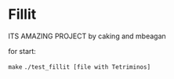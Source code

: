 # Fillit

ITS AMAZING PROJECT by caking and mbeagan

for start:

`make`
`./test_fillit [file with Tetriminos]`
